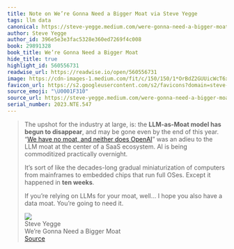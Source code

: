 ```yaml
---
title: Note on We’re Gonna Need a Bigger Moat via Steve Yegge
tags: llm data
canonical: https://steve-yegge.medium.com/were-gonna-need-a-bigger-moat-478a8df6a0d2?source=rss-c1ec701babb7------2
author: Steve Yegge
author_id: 396e5e3e3fac5328e360ed7269f4c008
book: 29891328
book_title: We’re Gonna Need a Bigger Moat
hide_title: true
highlight_id: 560556731
readwise_url: https://readwise.io/open/560556731
image: https://cdn-images-1.medium.com/fit/c/150/150/1*OrBdZ2GUUicWcT6x8KSYZg.png
favicon_url: https://s2.googleusercontent.com/s2/favicons?domain=steve-yegge.medium.com
source_emoji: "\U0001F310"
source_url: https://steve-yegge.medium.com/were-gonna-need-a-bigger-moat-478a8df6a0d2?source=rss-c1ec701babb7------2#:~:text=The%20upshot%20for,going%20to%20need%C2%A0it.
serial_number: 2023.NTE.547
---
```

> The upshot for the industry at large, is: the **LLM-as-Moat model has begun to disappear**, and may be gone even by the end of this year. “[We have no moat, and neither does OpenAI](https://www.semianalysis.com/p/google-we-have-no-moat-and-neither)” was an adieu to the LLM moat at the center of a SaaS ecosystem. AI is being commoditized practically overnight.
> 
> It’s sort of like the decades-long gradual miniaturization of computers from mainframes to embedded chips that run full OSes. Except it happened in **ten weeks**.
> 
> If you’re relying on LLMs for your moat, well… I hope you also have a data moat. You’re going to need it.
> <div class="quoteback-footer"><div class="quoteback-avatar"><img class="mini-favicon" src="https://s2.googleusercontent.com/s2/favicons?domain=steve-yegge.medium.com"></div><div class="quoteback-metadata"><div class="metadata-inner"><span style="display:none">FROM:</span><div aria-label="Steve Yegge" class="quoteback-author"> Steve Yegge</div><div aria-label="We’re Gonna Need a Bigger Moat" class="quoteback-title"> We’re Gonna Need a Bigger Moat</div></div></div><div class="quoteback-backlink"><a target="_blank" aria-label="go to the full text of this quotation" rel="noopener" href="https://steve-yegge.medium.com/were-gonna-need-a-bigger-moat-478a8df6a0d2?source=rss-c1ec701babb7------2#:~:text=The%20upshot%20for,going%20to%20need%C2%A0it." class="quoteback-arrow"> Source</a></div></div>